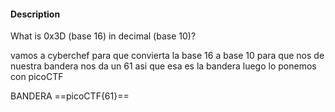 #### Description

What is 0x3D (base 16) in decimal (base 10)?

vamos a cyberchef para que convierta la base 16 a base 10 para que nos de nuestra bandera
nos da un 61 asi que esa es la bandera
luego lo ponemos con picoCTF


BANDERA
==picoCTF{61}==
